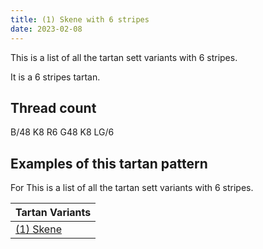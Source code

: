 ```yaml
---
title: (1) Skene with 6 stripes
date: 2023-02-08
---
```

This is a list of all the tartan sett variants with 6 stripes.

It is a 6 stripes tartan.


## Thread count
B/48 K8 R6 G48 K8 LG/6

## Examples of this tartan pattern
For This is a list of all the tartan sett variants with 6 stripes.

| Tartan Variants |
|---------------|
| [(1) Skene](/variants/b/48/k8/r6/g48/k8/lg/6-b0004ff-g007d00-k000000-lgdfb675-rbe414d/)||
